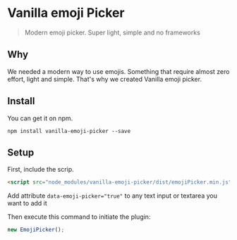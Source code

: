 # Vanilla emoji Picker

> Modern emoji picker. Super light, simple and no frameworks

## Why

We needed a modern way to use emojis. Something that require almost zero effort, light and simple. That's why we created Vanilla emoji picker.

## Install

You can get it on npm.

```
npm install vanilla-emoji-picker --save
```

## Setup

First, include the scrip.

```html
<script src="node_modules/vanilla-emoji-picker/dist/emojiPicker.min.js"></script>
```

Add attribute `data-emoji-picker="true"` to any text input or textarea you want to add it

Then execute this command to initiate the plugin:

```js
new EmojiPicker();
```
